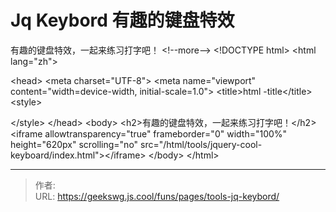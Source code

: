 # Jq Keybord 有趣的键盘特效

有趣的键盘特效，一起来练习打字吧！
&lt;!--more--&gt;
&lt;!DOCTYPE html&gt;
&lt;html lang=&#34;zh&#34;&gt;

&lt;head&gt;
  &lt;meta charset=&#34;UTF-8&#34;&gt;
  &lt;meta name=&#34;viewport&#34; content=&#34;width=device-width, initial-scale=1.0&#34;&gt;
  &lt;title&gt;html -title&lt;/title&gt;
  &lt;style&gt;
    
  &lt;/style&gt;
&lt;/head&gt;
&lt;body&gt;
  &lt;h2&gt;有趣的键盘特效，一起来练习打字吧！&lt;/h2&gt;
  &lt;iframe allowtransparency=&#34;true&#34; frameborder=&#34;0&#34; width=&#34;100%&#34; height=&#34;620px&#34; scrolling=&#34;no&#34; src=&#34;/html/tools/jquery-cool-keyboard/index.html&#34;&gt;&lt;/iframe&gt;
&lt;/body&gt;
&lt;/html&gt;

---

> 作者:   
> URL: https://geekswg.js.cool/funs/pages/tools-jq-keybord/  

